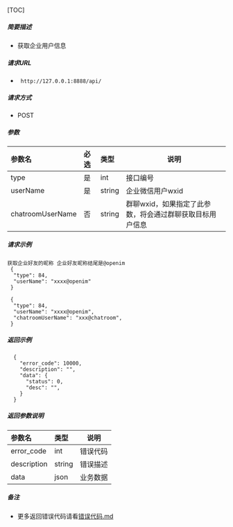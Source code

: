 [TOC]

##### 简要描述

- 获取企业用户信息

##### 请求URL

- ` http://127.0.0.1:8888/api/`

##### 请求方式

- POST

##### 参数

| 参数名              | 必选 | 类型     | 说明                             |   
|:-----------------|:---|:-------|--------------------------------|   
| type             | 是  | int    | 接口编号                           |   
| userName         | 是  | string | 企业微信用户wxid                     |   
| chatroomUserName | 否  | string | 群聊wxid，如果指定了此参数，将会通过群聊获取目标用户信息 |   

##### 请求示例

```
获取企业好友的昵称 企业好友昵称结尾是@openim
 {
  "type": 84,
  "userName": "xxxx@openim"
 }

 {
  "type": 84,
  "userName": "xxxx@openim",
  "chatroomUserName": "xxx@chatroom",
 }
```

##### 返回示例

``` 
  {
    "error_code": 10000,
    "description": "",
    "data": {
      "status": 0,
      "desc": "",
    }
  }
```

##### 返回参数说明

| 参数名         | 类型     | 说明   |   
|:------------|:-------|------|   
| error_code  | int    | 错误代码 |   
| description | string | 错误描述 |   
| data        | json   | 业务数据 |   

##### 备注

- 更多返回错误代码请看[错误代码.md](../错误代码.md)






